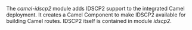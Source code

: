 The _camel-idscp2_ module adds IDSCP2 support to the integrated Camel deployment. It creates a Camel Component to make IDSCP2 available for building Camel routes. IDSCP2 itself is contained in module _idscp2_.
